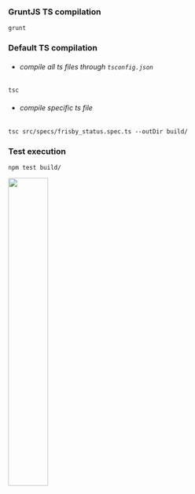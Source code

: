 ### GruntJS TS compilation

```
grunt
```

### Default TS compilation

- ###### compile all ts files through `tsconfig.json`
```
tsc
```
- ###### compile specific ts file
```
tsc src/specs/frisby_status.spec.ts --outDir build/
```

### Test execution
```
npm test build/
```

<img src="https://i.imgur.com/VRlM5gr.png" width="40%" height="40%">
